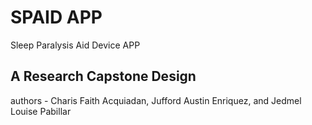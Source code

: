 # SPAID APP
Sleep Paralysis Aid Device APP
## A Research Capstone Design
authors - Charis Faith Acquiadan, Jufford Austin Enriquez, and Jedmel Louise Pabillar

